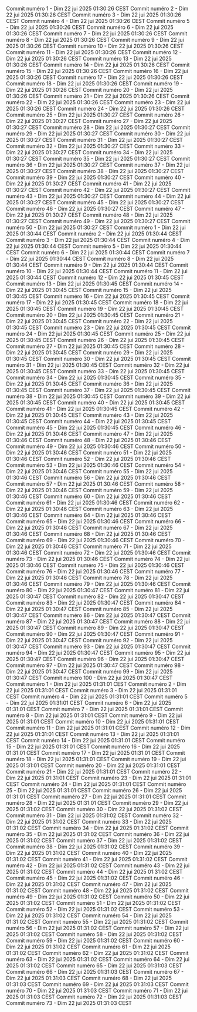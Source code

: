 Commit numéro 1 - Dim 22 jui 2025 01:30:26 CEST
Commit numéro 2 - Dim 22 jui 2025 01:30:26 CEST
Commit numéro 3 - Dim 22 jui 2025 01:30:26 CEST
Commit numéro 4 - Dim 22 jui 2025 01:30:26 CEST
Commit numéro 5 - Dim 22 jui 2025 01:30:26 CEST
Commit numéro 6 - Dim 22 jui 2025 01:30:26 CEST
Commit numéro 7 - Dim 22 jui 2025 01:30:26 CEST
Commit numéro 8 - Dim 22 jui 2025 01:30:26 CEST
Commit numéro 9 - Dim 22 jui 2025 01:30:26 CEST
Commit numéro 10 - Dim 22 jui 2025 01:30:26 CEST
Commit numéro 11 - Dim 22 jui 2025 01:30:26 CEST
Commit numéro 12 - Dim 22 jui 2025 01:30:26 CEST
Commit numéro 13 - Dim 22 jui 2025 01:30:26 CEST
Commit numéro 14 - Dim 22 jui 2025 01:30:26 CEST
Commit numéro 15 - Dim 22 jui 2025 01:30:26 CEST
Commit numéro 16 - Dim 22 jui 2025 01:30:26 CEST
Commit numéro 17 - Dim 22 jui 2025 01:30:26 CEST
Commit numéro 18 - Dim 22 jui 2025 01:30:26 CEST
Commit numéro 19 - Dim 22 jui 2025 01:30:26 CEST
Commit numéro 20 - Dim 22 jui 2025 01:30:26 CEST
Commit numéro 21 - Dim 22 jui 2025 01:30:26 CEST
Commit numéro 22 - Dim 22 jui 2025 01:30:26 CEST
Commit numéro 23 - Dim 22 jui 2025 01:30:26 CEST
Commit numéro 24 - Dim 22 jui 2025 01:30:26 CEST
Commit numéro 25 - Dim 22 jui 2025 01:30:27 CEST
Commit numéro 26 - Dim 22 jui 2025 01:30:27 CEST
Commit numéro 27 - Dim 22 jui 2025 01:30:27 CEST
Commit numéro 28 - Dim 22 jui 2025 01:30:27 CEST
Commit numéro 29 - Dim 22 jui 2025 01:30:27 CEST
Commit numéro 30 - Dim 22 jui 2025 01:30:27 CEST
Commit numéro 31 - Dim 22 jui 2025 01:30:27 CEST
Commit numéro 32 - Dim 22 jui 2025 01:30:27 CEST
Commit numéro 33 - Dim 22 jui 2025 01:30:27 CEST
Commit numéro 34 - Dim 22 jui 2025 01:30:27 CEST
Commit numéro 35 - Dim 22 jui 2025 01:30:27 CEST
Commit numéro 36 - Dim 22 jui 2025 01:30:27 CEST
Commit numéro 37 - Dim 22 jui 2025 01:30:27 CEST
Commit numéro 38 - Dim 22 jui 2025 01:30:27 CEST
Commit numéro 39 - Dim 22 jui 2025 01:30:27 CEST
Commit numéro 40 - Dim 22 jui 2025 01:30:27 CEST
Commit numéro 41 - Dim 22 jui 2025 01:30:27 CEST
Commit numéro 42 - Dim 22 jui 2025 01:30:27 CEST
Commit numéro 43 - Dim 22 jui 2025 01:30:27 CEST
Commit numéro 44 - Dim 22 jui 2025 01:30:27 CEST
Commit numéro 45 - Dim 22 jui 2025 01:30:27 CEST
Commit numéro 46 - Dim 22 jui 2025 01:30:27 CEST
Commit numéro 47 - Dim 22 jui 2025 01:30:27 CEST
Commit numéro 48 - Dim 22 jui 2025 01:30:27 CEST
Commit numéro 49 - Dim 22 jui 2025 01:30:27 CEST
Commit numéro 50 - Dim 22 jui 2025 01:30:27 CEST
Commit numéro 1 - Dim 22 jui 2025 01:30:44 CEST
Commit numéro 2 - Dim 22 jui 2025 01:30:44 CEST
Commit numéro 3 - Dim 22 jui 2025 01:30:44 CEST
Commit numéro 4 - Dim 22 jui 2025 01:30:44 CEST
Commit numéro 5 - Dim 22 jui 2025 01:30:44 CEST
Commit numéro 6 - Dim 22 jui 2025 01:30:44 CEST
Commit numéro 7 - Dim 22 jui 2025 01:30:44 CEST
Commit numéro 8 - Dim 22 jui 2025 01:30:44 CEST
Commit numéro 9 - Dim 22 jui 2025 01:30:44 CEST
Commit numéro 10 - Dim 22 jui 2025 01:30:44 CEST
Commit numéro 11 - Dim 22 jui 2025 01:30:44 CEST
Commit numéro 12 - Dim 22 jui 2025 01:30:45 CEST
Commit numéro 13 - Dim 22 jui 2025 01:30:45 CEST
Commit numéro 14 - Dim 22 jui 2025 01:30:45 CEST
Commit numéro 15 - Dim 22 jui 2025 01:30:45 CEST
Commit numéro 16 - Dim 22 jui 2025 01:30:45 CEST
Commit numéro 17 - Dim 22 jui 2025 01:30:45 CEST
Commit numéro 18 - Dim 22 jui 2025 01:30:45 CEST
Commit numéro 19 - Dim 22 jui 2025 01:30:45 CEST
Commit numéro 20 - Dim 22 jui 2025 01:30:45 CEST
Commit numéro 21 - Dim 22 jui 2025 01:30:45 CEST
Commit numéro 22 - Dim 22 jui 2025 01:30:45 CEST
Commit numéro 23 - Dim 22 jui 2025 01:30:45 CEST
Commit numéro 24 - Dim 22 jui 2025 01:30:45 CEST
Commit numéro 25 - Dim 22 jui 2025 01:30:45 CEST
Commit numéro 26 - Dim 22 jui 2025 01:30:45 CEST
Commit numéro 27 - Dim 22 jui 2025 01:30:45 CEST
Commit numéro 28 - Dim 22 jui 2025 01:30:45 CEST
Commit numéro 29 - Dim 22 jui 2025 01:30:45 CEST
Commit numéro 30 - Dim 22 jui 2025 01:30:45 CEST
Commit numéro 31 - Dim 22 jui 2025 01:30:45 CEST
Commit numéro 32 - Dim 22 jui 2025 01:30:45 CEST
Commit numéro 33 - Dim 22 jui 2025 01:30:45 CEST
Commit numéro 34 - Dim 22 jui 2025 01:30:45 CEST
Commit numéro 35 - Dim 22 jui 2025 01:30:45 CEST
Commit numéro 36 - Dim 22 jui 2025 01:30:45 CEST
Commit numéro 37 - Dim 22 jui 2025 01:30:45 CEST
Commit numéro 38 - Dim 22 jui 2025 01:30:45 CEST
Commit numéro 39 - Dim 22 jui 2025 01:30:45 CEST
Commit numéro 40 - Dim 22 jui 2025 01:30:45 CEST
Commit numéro 41 - Dim 22 jui 2025 01:30:45 CEST
Commit numéro 42 - Dim 22 jui 2025 01:30:45 CEST
Commit numéro 43 - Dim 22 jui 2025 01:30:45 CEST
Commit numéro 44 - Dim 22 jui 2025 01:30:45 CEST
Commit numéro 45 - Dim 22 jui 2025 01:30:45 CEST
Commit numéro 46 - Dim 22 jui 2025 01:30:46 CEST
Commit numéro 47 - Dim 22 jui 2025 01:30:46 CEST
Commit numéro 48 - Dim 22 jui 2025 01:30:46 CEST
Commit numéro 49 - Dim 22 jui 2025 01:30:46 CEST
Commit numéro 50 - Dim 22 jui 2025 01:30:46 CEST
Commit numéro 51 - Dim 22 jui 2025 01:30:46 CEST
Commit numéro 52 - Dim 22 jui 2025 01:30:46 CEST
Commit numéro 53 - Dim 22 jui 2025 01:30:46 CEST
Commit numéro 54 - Dim 22 jui 2025 01:30:46 CEST
Commit numéro 55 - Dim 22 jui 2025 01:30:46 CEST
Commit numéro 56 - Dim 22 jui 2025 01:30:46 CEST
Commit numéro 57 - Dim 22 jui 2025 01:30:46 CEST
Commit numéro 58 - Dim 22 jui 2025 01:30:46 CEST
Commit numéro 59 - Dim 22 jui 2025 01:30:46 CEST
Commit numéro 60 - Dim 22 jui 2025 01:30:46 CEST
Commit numéro 61 - Dim 22 jui 2025 01:30:46 CEST
Commit numéro 62 - Dim 22 jui 2025 01:30:46 CEST
Commit numéro 63 - Dim 22 jui 2025 01:30:46 CEST
Commit numéro 64 - Dim 22 jui 2025 01:30:46 CEST
Commit numéro 65 - Dim 22 jui 2025 01:30:46 CEST
Commit numéro 66 - Dim 22 jui 2025 01:30:46 CEST
Commit numéro 67 - Dim 22 jui 2025 01:30:46 CEST
Commit numéro 68 - Dim 22 jui 2025 01:30:46 CEST
Commit numéro 69 - Dim 22 jui 2025 01:30:46 CEST
Commit numéro 70 - Dim 22 jui 2025 01:30:46 CEST
Commit numéro 71 - Dim 22 jui 2025 01:30:46 CEST
Commit numéro 72 - Dim 22 jui 2025 01:30:46 CEST
Commit numéro 73 - Dim 22 jui 2025 01:30:46 CEST
Commit numéro 74 - Dim 22 jui 2025 01:30:46 CEST
Commit numéro 75 - Dim 22 jui 2025 01:30:46 CEST
Commit numéro 76 - Dim 22 jui 2025 01:30:46 CEST
Commit numéro 77 - Dim 22 jui 2025 01:30:46 CEST
Commit numéro 78 - Dim 22 jui 2025 01:30:46 CEST
Commit numéro 79 - Dim 22 jui 2025 01:30:46 CEST
Commit numéro 80 - Dim 22 jui 2025 01:30:47 CEST
Commit numéro 81 - Dim 22 jui 2025 01:30:47 CEST
Commit numéro 82 - Dim 22 jui 2025 01:30:47 CEST
Commit numéro 83 - Dim 22 jui 2025 01:30:47 CEST
Commit numéro 84 - Dim 22 jui 2025 01:30:47 CEST
Commit numéro 85 - Dim 22 jui 2025 01:30:47 CEST
Commit numéro 86 - Dim 22 jui 2025 01:30:47 CEST
Commit numéro 87 - Dim 22 jui 2025 01:30:47 CEST
Commit numéro 88 - Dim 22 jui 2025 01:30:47 CEST
Commit numéro 89 - Dim 22 jui 2025 01:30:47 CEST
Commit numéro 90 - Dim 22 jui 2025 01:30:47 CEST
Commit numéro 91 - Dim 22 jui 2025 01:30:47 CEST
Commit numéro 92 - Dim 22 jui 2025 01:30:47 CEST
Commit numéro 93 - Dim 22 jui 2025 01:30:47 CEST
Commit numéro 94 - Dim 22 jui 2025 01:30:47 CEST
Commit numéro 95 - Dim 22 jui 2025 01:30:47 CEST
Commit numéro 96 - Dim 22 jui 2025 01:30:47 CEST
Commit numéro 97 - Dim 22 jui 2025 01:30:47 CEST
Commit numéro 98 - Dim 22 jui 2025 01:30:47 CEST
Commit numéro 99 - Dim 22 jui 2025 01:30:47 CEST
Commit numéro 100 - Dim 22 jui 2025 01:30:47 CEST
Commit numéro 1 - Dim 22 jui 2025 01:31:01 CEST
Commit numéro 2 - Dim 22 jui 2025 01:31:01 CEST
Commit numéro 3 - Dim 22 jui 2025 01:31:01 CEST
Commit numéro 4 - Dim 22 jui 2025 01:31:01 CEST
Commit numéro 5 - Dim 22 jui 2025 01:31:01 CEST
Commit numéro 6 - Dim 22 jui 2025 01:31:01 CEST
Commit numéro 7 - Dim 22 jui 2025 01:31:01 CEST
Commit numéro 8 - Dim 22 jui 2025 01:31:01 CEST
Commit numéro 9 - Dim 22 jui 2025 01:31:01 CEST
Commit numéro 10 - Dim 22 jui 2025 01:31:01 CEST
Commit numéro 11 - Dim 22 jui 2025 01:31:01 CEST
Commit numéro 12 - Dim 22 jui 2025 01:31:01 CEST
Commit numéro 13 - Dim 22 jui 2025 01:31:01 CEST
Commit numéro 14 - Dim 22 jui 2025 01:31:01 CEST
Commit numéro 15 - Dim 22 jui 2025 01:31:01 CEST
Commit numéro 16 - Dim 22 jui 2025 01:31:01 CEST
Commit numéro 17 - Dim 22 jui 2025 01:31:01 CEST
Commit numéro 18 - Dim 22 jui 2025 01:31:01 CEST
Commit numéro 19 - Dim 22 jui 2025 01:31:01 CEST
Commit numéro 20 - Dim 22 jui 2025 01:31:01 CEST
Commit numéro 21 - Dim 22 jui 2025 01:31:01 CEST
Commit numéro 22 - Dim 22 jui 2025 01:31:01 CEST
Commit numéro 23 - Dim 22 jui 2025 01:31:01 CEST
Commit numéro 24 - Dim 22 jui 2025 01:31:01 CEST
Commit numéro 25 - Dim 22 jui 2025 01:31:01 CEST
Commit numéro 26 - Dim 22 jui 2025 01:31:01 CEST
Commit numéro 27 - Dim 22 jui 2025 01:31:01 CEST
Commit numéro 28 - Dim 22 jui 2025 01:31:01 CEST
Commit numéro 29 - Dim 22 jui 2025 01:31:02 CEST
Commit numéro 30 - Dim 22 jui 2025 01:31:02 CEST
Commit numéro 31 - Dim 22 jui 2025 01:31:02 CEST
Commit numéro 32 - Dim 22 jui 2025 01:31:02 CEST
Commit numéro 33 - Dim 22 jui 2025 01:31:02 CEST
Commit numéro 34 - Dim 22 jui 2025 01:31:02 CEST
Commit numéro 35 - Dim 22 jui 2025 01:31:02 CEST
Commit numéro 36 - Dim 22 jui 2025 01:31:02 CEST
Commit numéro 37 - Dim 22 jui 2025 01:31:02 CEST
Commit numéro 38 - Dim 22 jui 2025 01:31:02 CEST
Commit numéro 39 - Dim 22 jui 2025 01:31:02 CEST
Commit numéro 40 - Dim 22 jui 2025 01:31:02 CEST
Commit numéro 41 - Dim 22 jui 2025 01:31:02 CEST
Commit numéro 42 - Dim 22 jui 2025 01:31:02 CEST
Commit numéro 43 - Dim 22 jui 2025 01:31:02 CEST
Commit numéro 44 - Dim 22 jui 2025 01:31:02 CEST
Commit numéro 45 - Dim 22 jui 2025 01:31:02 CEST
Commit numéro 46 - Dim 22 jui 2025 01:31:02 CEST
Commit numéro 47 - Dim 22 jui 2025 01:31:02 CEST
Commit numéro 48 - Dim 22 jui 2025 01:31:02 CEST
Commit numéro 49 - Dim 22 jui 2025 01:31:02 CEST
Commit numéro 50 - Dim 22 jui 2025 01:31:02 CEST
Commit numéro 51 - Dim 22 jui 2025 01:31:02 CEST
Commit numéro 52 - Dim 22 jui 2025 01:31:02 CEST
Commit numéro 53 - Dim 22 jui 2025 01:31:02 CEST
Commit numéro 54 - Dim 22 jui 2025 01:31:02 CEST
Commit numéro 55 - Dim 22 jui 2025 01:31:02 CEST
Commit numéro 56 - Dim 22 jui 2025 01:31:02 CEST
Commit numéro 57 - Dim 22 jui 2025 01:31:02 CEST
Commit numéro 58 - Dim 22 jui 2025 01:31:02 CEST
Commit numéro 59 - Dim 22 jui 2025 01:31:02 CEST
Commit numéro 60 - Dim 22 jui 2025 01:31:02 CEST
Commit numéro 61 - Dim 22 jui 2025 01:31:02 CEST
Commit numéro 62 - Dim 22 jui 2025 01:31:02 CEST
Commit numéro 63 - Dim 22 jui 2025 01:31:02 CEST
Commit numéro 64 - Dim 22 jui 2025 01:31:02 CEST
Commit numéro 65 - Dim 22 jui 2025 01:31:03 CEST
Commit numéro 66 - Dim 22 jui 2025 01:31:03 CEST
Commit numéro 67 - Dim 22 jui 2025 01:31:03 CEST
Commit numéro 68 - Dim 22 jui 2025 01:31:03 CEST
Commit numéro 69 - Dim 22 jui 2025 01:31:03 CEST
Commit numéro 70 - Dim 22 jui 2025 01:31:03 CEST
Commit numéro 71 - Dim 22 jui 2025 01:31:03 CEST
Commit numéro 72 - Dim 22 jui 2025 01:31:03 CEST
Commit numéro 73 - Dim 22 jui 2025 01:31:03 CEST
